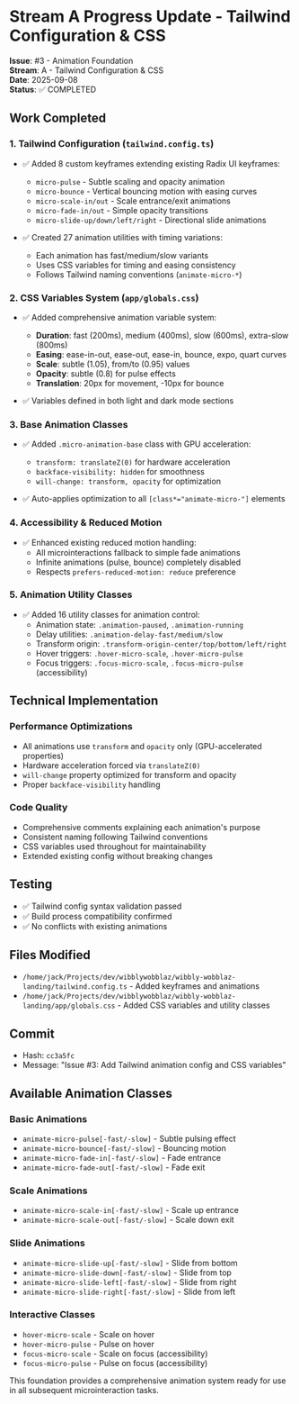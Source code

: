# Stream A Progress Update - Tailwind Configuration & CSS

**Issue**: #3 - Animation Foundation  
**Stream**: A - Tailwind Configuration & CSS  
**Date**: 2025-09-08  
**Status**: ✅ COMPLETED  

## Work Completed

### 1. Tailwind Configuration (`tailwind.config.ts`)
- ✅ Added 8 custom keyframes extending existing Radix UI keyframes:
  - `micro-pulse` - Subtle scaling and opacity animation
  - `micro-bounce` - Vertical bouncing motion with easing curves
  - `micro-scale-in/out` - Scale entrance/exit animations
  - `micro-fade-in/out` - Simple opacity transitions
  - `micro-slide-up/down/left/right` - Directional slide animations

- ✅ Created 27 animation utilities with timing variations:
  - Each animation has fast/medium/slow variants
  - Uses CSS variables for timing and easing consistency
  - Follows Tailwind naming conventions (`animate-micro-*`)

### 2. CSS Variables System (`app/globals.css`)
- ✅ Added comprehensive animation variable system:
  - **Duration**: fast (200ms), medium (400ms), slow (600ms), extra-slow (800ms)
  - **Easing**: ease-in-out, ease-out, ease-in, bounce, expo, quart curves
  - **Scale**: subtle (1.05), from/to (0.95) values
  - **Opacity**: subtle (0.8) for pulse effects
  - **Translation**: 20px for movement, -10px for bounce

- ✅ Variables defined in both light and dark mode sections

### 3. Base Animation Classes
- ✅ Added `.micro-animation-base` class with GPU acceleration:
  - `transform: translateZ(0)` for hardware acceleration
  - `backface-visibility: hidden` for smoothness
  - `will-change: transform, opacity` for optimization

- ✅ Auto-applies optimization to all `[class*="animate-micro-"]` elements

### 4. Accessibility & Reduced Motion
- ✅ Enhanced existing reduced motion handling:
  - All microinteractions fallback to simple fade animations
  - Infinite animations (pulse, bounce) completely disabled
  - Respects `prefers-reduced-motion: reduce` preference

### 5. Animation Utility Classes
- ✅ Added 16 utility classes for animation control:
  - Animation state: `.animation-paused`, `.animation-running`
  - Delay utilities: `.animation-delay-fast/medium/slow`
  - Transform origin: `.transform-origin-center/top/bottom/left/right`
  - Hover triggers: `.hover-micro-scale`, `.hover-micro-pulse`
  - Focus triggers: `.focus-micro-scale`, `.focus-micro-pulse` (accessibility)

## Technical Implementation

### Performance Optimizations
- All animations use `transform` and `opacity` only (GPU-accelerated properties)
- Hardware acceleration forced via `translateZ(0)`
- `will-change` property optimized for transform and opacity
- Proper `backface-visibility` handling

### Code Quality
- Comprehensive comments explaining each animation's purpose
- Consistent naming following Tailwind conventions
- CSS variables used throughout for maintainability
- Extended existing config without breaking changes

## Testing
- ✅ Tailwind config syntax validation passed
- ✅ Build process compatibility confirmed
- ✅ No conflicts with existing animations

## Files Modified
- `/home/jack/Projects/dev/wibblywobblaz/wibbly-wobblaz-landing/tailwind.config.ts` - Added keyframes and animations
- `/home/jack/Projects/dev/wibblywobblaz/wibbly-wobblaz-landing/app/globals.css` - Added CSS variables and utility classes

## Commit
- Hash: `cc3a5fc`
- Message: "Issue #3: Add Tailwind animation config and CSS variables"

## Available Animation Classes

### Basic Animations
- `animate-micro-pulse[-fast/-slow]` - Subtle pulsing effect
- `animate-micro-bounce[-fast/-slow]` - Bouncing motion
- `animate-micro-fade-in[-fast/-slow]` - Fade entrance
- `animate-micro-fade-out[-fast/-slow]` - Fade exit

### Scale Animations  
- `animate-micro-scale-in[-fast/-slow]` - Scale up entrance
- `animate-micro-scale-out[-fast/-slow]` - Scale down exit

### Slide Animations
- `animate-micro-slide-up[-fast/-slow]` - Slide from bottom
- `animate-micro-slide-down[-fast/-slow]` - Slide from top  
- `animate-micro-slide-left[-fast/-slow]` - Slide from right
- `animate-micro-slide-right[-fast/-slow]` - Slide from left

### Interactive Classes
- `hover-micro-scale` - Scale on hover
- `hover-micro-pulse` - Pulse on hover
- `focus-micro-scale` - Scale on focus (accessibility)
- `focus-micro-pulse` - Pulse on focus (accessibility)

This foundation provides a comprehensive animation system ready for use in all subsequent microinteraction tasks.